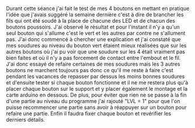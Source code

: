 Durant cette séance j'ai fait le test de mes 4 boutons en mettant en pratique l'idée que j'avais suggéré la semaine
dernière c'est à dire de brancher les fils qui ont été soudé à la place de chacune des LED et de chacun des boutons
poussoirs. J'ai observé le résultat et pour l'instant il n'y a qu'un seul bouton qui s'allume c'est le vert et les
autres par contre ne s'allument pas. J'ai donc commencé à chercher une explication et j'ai constaté que mes soudures
au niveau du bouton vert étaient mieux réalisées que sur les autres boutons où j'ai pu voir que une soudure sur les 
4 était vraiment pas bien faites et où il n'y a pas forcement de contact entre l'embout et le fil. J'ai donc essayé
de refaire certaines de mes soudures mais les 3 autres boutons ne marchent toujours pas donc ce qu'il me reste à faire
c'est pendant les vacances de repasser par dessus les moins bonnes soudures et d'ensuite tester si chaque bouton 
fonctionne et il ne me restera plus qu'à placer chaque bouton sur le support et y placer également le montage et 
la carte arduino en dessous. De plus, pour éviter que rien ne se passe à la fin d'une partie au niveau du programme
j'ai rajouté "LVL = 1" pour que l'on puisse recommencer une partie sans avoir à réappuyer sur un bouton pour refaire
une partie. Enfin il faudra fixer chaque bouton et revérifier les derniers détails.
